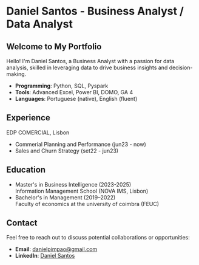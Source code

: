 # Daniel Santos - Business Analyst / Data Analyst

## Welcome to My Portfolio

Hello! I'm Daniel Santos, a Business Analyst with a passion for data analysis, skilled in leveraging data to drive business insights and decision-making.

- **Programming**: Python, SQL, Pyspark
- **Tools**: Advanced Excel, Power BI, DOMO, GA 4 
- **Languages**: Portuguese (native), English (fluent)

## Experience 
EDP COMERCIAL, Lisbon
- Commerial Planning and Performance (jun23 - now)
- Sales and Churn Strategy (set22 - jun23)


## Education

- Master's in Business Intelligence (2023-2025)  
  Information Management School (NOVA IMS, Lisbon)
- Bachelor's in Management (2019–2022)  
  Faculty of economics at the university of coimbra (FEUC)

## Contact

Feel free to reach out to discuss potential collaborations or opportunities:
- **Email**: danielpimpao@gmail.com
- **LinkedIn**: [Daniel Santos](https://www.linkedin.com/in/danielsimoessantos/)
